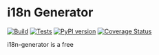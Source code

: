 # i18n Generator

[![Build](https://github.com/LPauzies/i18n-generator/actions/workflows/build.yaml/badge.svg)](https://github.com/LPauzies/i18n-generator/actions/workflows/build.yaml)
[![Tests](https://github.com/LPauzies/i18n-generator/actions/workflows/tests.yaml/badge.svg)](https://github.com/LPauzies/i18n-generator/actions/workflows/tests.yaml)
[![PyPI version](https://badge.fury.io/py/i18n-generator.svg)](https://badge.fury.io/py/i18n-generator)
[![Coverage Status](https://coveralls.io/repos/github/LPauzies/i18n-generator/badge.svg?branch=master)](https://coveralls.io/github/LPauzies/i18n-generator?branch=master)

i18n-generator is a free 